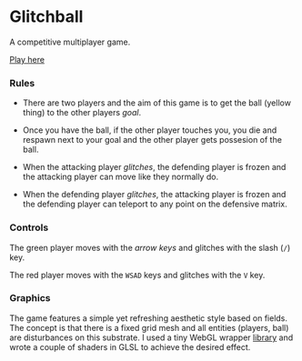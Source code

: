 # Glitchball

A competitive multiplayer game.

[Play here][1]

### Rules

* There are two players and the aim of this game is to get the ball (yellow thing)
  to the other players *goal*.

* Once you have the ball, if the other player touches you, you die and respawn
  next to your goal and the other player gets possesion of the ball.

* When the attacking player *glitches*, the defending player is frozen and the
  attacking player can move like they normally do.

* When the defending player *glitches*, the attacking player is frozen and the
  defending player can teleport to any point on the defensive matrix.

### Controls

The green player moves with the *arrow keys* and glitches with the slash (`/`)
key.

The red player moves with the `WSAD` keys and glitches with the `V` key.

### Graphics

The game features a simple yet refreshing aesthetic style based on fields. The 
concept is that there is a fixed grid mesh and all entities (players, ball)
are disturbances on this substrate. I used a tiny WebGL wrapper [library][2] and
wrote a couple of shaders in GLSL to achieve the desired effect.

[1]: //varav.in/glitchball
[2]: http://twgljs.org/
